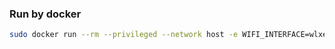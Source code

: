 ### Run by docker 
```bash
sudo docker run --rm --privileged --network host -e WIFI_INTERFACE=wlxe84e0619ceab -e OUTGOING_INTERFACE=ens33 --name wifiap developercyrus/wifiap
```
